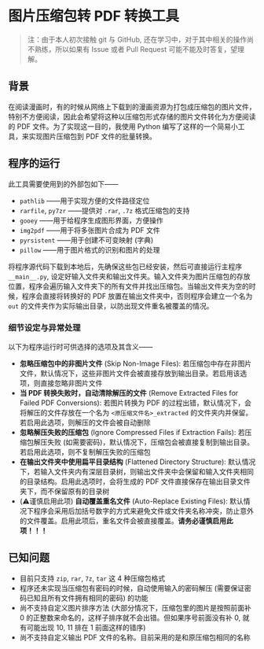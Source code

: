 # 图片压缩包转 PDF 转换工具

> 注：由于本人初次接触 git 与 GitHub, 还在学习中，对于其中相关的操作尚不熟练，所以如果有 Issue 或者 Pull Request 可能不能及时答复，望理解。

## 背景

在阅读漫画时，有的时候从网络上下载到的漫画资源为打包成压缩包的图片文件，特别不方便阅读，因此会希望将这种以压缩包形式存储的图片文件转化为方便阅读的 PDF 文件。为了实现这一目的，我使用 Python 编写了这样的一个简易小工具，来实现图片压缩包到 PDF 文件的批量转换。

## 程序的运行

此工具需要使用到的外部包如下——

* `pathlib` ——用于实现方便的文件路径定位
* `rarfile`, `py7zr` ——提供对 `.rar`, `.7z` 格式压缩包的支持
* `gooey` ——用于给程序生成图形界面，方便操作
* `img2pdf` ——用于将多张图片合成为 PDF 文件
* `pyrsistent` ——用于创建不可变映射 (字典)
* `pillow` ——用于图片格式的识别和图片的处理

将程序源代码下载到本地后，先确保这些包已经安装，然后可直接运行主程序 `__main__.py`, 设定好输入文件夹和输出文件夹。输入文件夹为图片压缩包的存放位置，程序会遍历输入文件夹下的所有文件并找出压缩包。当输出文件夹为空的时候，程序会直接将转换好的 PDF 放置在输出文件夹中，否则程序会建立一个名为 `out` 的文件夹作为实际输出目录，以防出现文件重名被覆盖的情况。

### 细节设定与异常处理

以下为程序运行时可供选择的选项及其含义——

* **忽略压缩包中的非图片文件** (Skip Non-Image Files): 若压缩包中存在非图片文件，默认情况下，这些非图片文件会被直接存放到输出目录。若启用该选项，则直接忽略非图片文件
* **当 PDF 转换失败时，自动清除解压的文件** (Remove Extracted Files for Failed PDF Conversions): 若图片转换为 PDF 的过程出错，默认情况下，会将解压的文件存放在一个名为 `<原压缩文件名>_extracted` 的文件夹内并保留。若启用此选项，则解压的文件会被自动删除
* **忽略解压失败的压缩包** (Ignore Compressed Files if Extraction Fails): 若压缩包解压失败 (如需要密码)，默认情况下，压缩包会被直接复制到输出目录。若启用此选项，则不复制解压失败的压缩包
* **在输出文件夹中使用扁平目录结构** (Flattened Directory Structure): 默认情况下，若输入文件夹内有深层目录树，则输出文件夹中会保留和输入文件夹相同的目录结构。启用此选项时，会将生成的 PDF 文件直接保存在输出目录文件夹下，而不保留原有的目录树
* (⚠️谨慎启用此项) **自动覆盖重名文件** (Auto-Replace Existing Files): 默认情况下程序会采用后加括号数字的方式来避免文件或文件夹名称冲突，防止意外的文件覆盖。启用此项后，重名文件会被直接覆盖。**请务必谨慎启用此项！！！**

## 已知问题

* 目前只支持 `zip`, `rar`, `7z`, `tar` 这 4 种压缩包格式
* 程序还未实现当压缩包有密码的时候，自动使用输入的密码解压 (需要保证密码已知且所有文件拥有相同的密码) 的功能
* 尚不支持自定义图片排序方法 (大部分情况下，压缩包里的图片是按照前面补 0 的正整数来命名的，这样子排序就不会出错。但如果序号前面没有补 0, 就有可能出现 10, 11 排在 1 前面这样的错序)
* 尚不支持自定义输出 PDF 文件的名称。目前采用的是和原压缩包相同的名称
